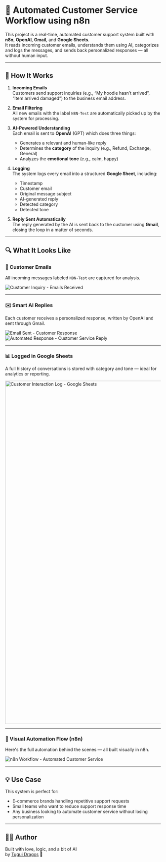 # 🤖 Automated Customer Service Workflow using n8n

This project is a real-time, automated customer support system built with **n8n**, **OpenAI**, **Gmail**, and **Google Sheets**.  
It reads incoming customer emails, understands them using AI, categorizes and logs the messages, and sends back personalized responses — all without human input.

---

## 🧠 How It Works

1. **Incoming Emails**  
   Customers send support inquiries (e.g., “My hoodie hasn’t arrived”, “Item arrived damaged”) to the business email address.

2. **Email Filtering**  
   All new emails with the label `N8N-Test` are automatically picked up by the system for processing.

3. **AI-Powered Understanding**  
   Each email is sent to **OpenAI** (GPT) which does three things:
   - Generates a relevant and human-like reply
   - Determines the **category** of the inquiry (e.g., Refund, Exchange, General)
   - Analyzes the **emotional tone** (e.g., calm, happy)

4. **Logging**  
   The system logs every email into a structured **Google Sheet**, including:
   - Timestamp
   - Customer email
   - Original message subject
   - AI-generated reply
   - Detected category
   - Detected tone

5. **Reply Sent Automatically**  
   The reply generated by the AI is sent back to the customer using **Gmail**, closing the loop in a matter of seconds.

---

## 🔍 What It Looks Like

### 📨 Customer Emails
All incoming messages labeled `N8N-Test` are captured for analysis.

![Customer Inquiry - Emails Received](https://github.com/user-attachments/assets/03ea667a-9fea-493d-9fb1-858b3664862a)


---

### ✉️ Smart AI Replies
Each customer receives a personalized response, written by OpenAI and sent through Gmail.

![Email Sent - Customer Response](https://github.com/user-attachments/assets/539dd30c-60d1-4523-a6e3-c4401c5b40b0)
![Automated Response - Customer Service Reply](https://github.com/user-attachments/assets/170752c8-77a5-477e-a1e2-9dfe5017f294)


---

### 📊 Logged in Google Sheets
A full history of conversations is stored with category and tone — ideal for analytics or reporting.


<img width="1107" alt="Customer Interaction Log - Google Sheets" src="https://github.com/user-attachments/assets/8b3a17dc-f539-4646-9412-724e24b0cf73" />


---

### 🧩 Visual Automation Flow (n8n)
Here's the full automation behind the scenes — all built visually in n8n.

![n8n Workflow - Automated Customer Service](https://github.com/user-attachments/assets/2e442274-fc57-4a03-9f78-96efe1ccff3e)


---

## 💡 Use Case

This system is perfect for:
- E-commerce brands handling repetitive support requests
- Small teams who want to reduce support response time
- Any business looking to automate customer service without losing personalization

---

## 👨‍💻 Author

Built with love, logic, and a bit of AI  
by [Tugui Dragoș](https://tuguidragos.com) 💼
